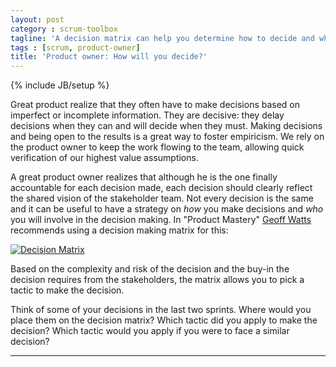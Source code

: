 ```yaml
---
layout: post
category : scrum-toolbox
tagline: 'A decision matrix can help you determine how to decide and who to involve'
tags : [scrum, product-owner]
title: 'Product owner: How will you decide?'
---
```

{% include JB/setup %}

Great product realize that they often have to make 
decisions based on imperfect or incomplete information.
They are decisive: they delay decisions when they can
and will decide when they must.
Making decisions and being open to the results
is a great way to foster empiricism.
We rely on the product owner to keep the work flowing to the team,
allowing quick verification of our highest value assumptions.

A great product owner realizes that 
although he is the one finally accountable for each decision made,
each decision should clearly reflect the shared vision of the stakeholder team.
Not every decision is the same and it can be useful to have a strategy on 
_how_ you make decisions and _who_ you will involve in the decision making.
In "Product Mastery" [Geoff Watts] recommends using 
a decision making matrix for this:

<a href="https://drive.google.com/open?id=0B6jUQ8RVhYDgaEFNZUpNbzNLb00">
<img src="{{ BASE_URL }}/assets/img/blog/how-will-you-decide.png"
     alt="Decision Matrix"
     class="img-responsive">
</a>

Based on the complexity and risk of the decision and the buy-in 
the decision requires from the stakeholders, 
the matrix allows you to pick a tactic to make the decision.

Think of some of your decisions in the last two sprints.
Where would you place them on the decision matrix?
Which tactic did you apply to make the decision?
Which tactic would you apply if you were to face a similar decision?


---

 [Geoff Watts]: https://www.amazon.com/Product-Mastery-Good-Great-Ownership-ebook/dp/B06VXWFZ4P
 [res]: https://drive.google.com/open?id=0B6jUQ8RVhYDgaEFNZUpNbzNLb00
 [img]: /assets/img/blog/how-will-you-decide.png